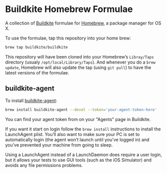 # Buildkite Homebrew Formulae

A collection of [Buildkite](https://buildkite.com/) formulae for [Homebrew](http://brew.sh), a package manager for OS X.

To use the formulae, tap this repository into your home brew:

```bash
brew tap buildkite/buildkite
```

This repository will have been cloned into your Homebrew’s `Libray/Taps` directory (usualy `/opt/local/Library/Taps`). And whenever you do a `brew update`, Homebrew will also update the tap (using `git pull`) to have the latest versions of the formulae.

## buildkite-agent

To install [buildkite-agent](https://github.com/buildkite/agent):

```bash
brew install buildkite-agent --devel --token='your-agent-token-here'
```

You can find your agent token from on your "Agents" page in Buildkite.

If you want it start on login follow the `brew install` instructions to install the LaunchAgent plist. You’ll also want to make sure your PC is set to automatically login (the agent won’t launch until you've logged in) and you’ve prevented your machine from going to sleep.

Using a LaunchAgent instead of a LaunchDaemon does require a user login, but it allows your tests to use GUI tools (such as the iOS Simulator) and avoids any file permissions problems.
